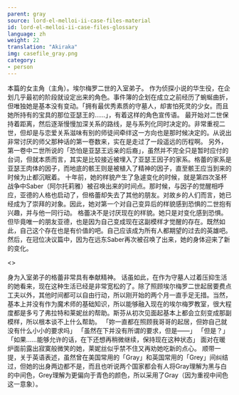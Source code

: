 ```yaml
---
parent: gray
source: lord-el-melloi-ii-case-files-material
id: lord-el-melloi-ii-case-files-glossary
language: zh
weight: 22
translation: "Akiraka"
img: casefile_gray.png
category:
- person
---
```


本篇的女主角（主角）。埃尔梅罗二世的入室弟子。
作为侦探小说的华生役，在企划几乎最初的阶段就设定出来的角色。事件簿的企划在成立之前经历了蜿蜒曲折，但唯独她是基本没有变动。「拥有最优秀素质的守墓人，却害怕死灵的少女。而且她所持有的宝具的那位亚瑟王的……」，有着这样的角色宣传语。
最开始对二世保持着距离，然后逐渐慢慢加深关系的路线，是与系列化同时决定的。非常重视二世，但却是与恋爱关系滋味有别的师徒间牵绊这一方向也是那时候决定的。从说出非常讨厌的师父那种话的第一卷数来，实在是走过了一段遥远的历程啊。
另外，第一卷中二世所说的「恐怕是亚瑟王远亲的后裔」，虽然并不完全只是暂时应付的台词，但就本质而言，其实是比较接近被埋入了亚瑟王因子的家系。格蕾的家系是亚瑟王肉体的因子，而地底的骸王则是被植入了精神的因子，直至骸王应当到来的时候为止都沉眠着。
十年前，她的样貌产生了急遽变化的时候，就是第四次圣杯战争中Saber（阿尔托莉雅）被召唤出来的时间点。那时候，与因子的觉醒相呼应，亚德的人格也启动了，但格蕾却失去了其他的朋友。对故乡的人们而言，她已经成为了崇拜的对象。因此，她对第一个对自己变异后的样貌感到恐惧的二世抱有兴趣，并与他一同行动。
格蕾决不是讨厌现在的样貌。她只是对变化感到恐惧。但毕竟唯一的朋友亚德，也是因为自己变成现在这副模样才觉醒的存在。既然如此，自己这个存在也是有价值的吧。自己应该成为所有人都期望的过去的英雄吧。
然后，在冠位决议篇中，因为在远东Saber再次被召唤了出来，她的身体迎来了新的变化。

<>

身为入室弟子的格蕾非常具有奉献精神。
话虽如此，在作为守墓人过着压抑生活的她看来，现在这种生活已经是非常宽松的了。除了照顾埃尔梅罗二世起居要费点工夫以外，其他时间都可以自由行动，所以刚开始的两个月一直手足无措。当然，基本上并没有作为魔术师的基础知识，所以能够融入现在的埃尔梅罗教室，很大程度都是多亏了弗拉特和莱妮丝的帮助。斯芬从初次见面起基本上都会立刻变成那副模样，所以根本谈不上什么帮助。
「妳一直都在照顾我哥哥的起居，但妳自己就没有什么小小的要求吗」
「虽然在下并没有所谓的要求，但是——」
「但是？」
「如果……能够允许的话，在下还想再稍微继续，保持现在这种状态」
面对在暖炉面前露出寂寞般微笑的她，莱妮丝似乎禁不住又再劝她吃新的点心。
顺带一提，关于英语表述，虽然曾在美国常用的「Gray」和英国常用的「Grey」间纠结过，但她的出身两边都不是，而且也听说两个国家都会有人将Gray理解为黑与白的中间色，Grey理解为更偏向于青色的颜色，所以采用了Gray（因为重视中间色这一意象）。
